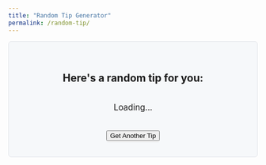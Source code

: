 ```yaml
---
title: "Random Tip Generator"
permalink: /random-tip/
---
```


<div class="tip-generator">
  <h2>Here's a random tip for you:</h2>
  <p id="tip-container" class="tip-text">Loading...</p>
  <button id="new-tip-button" class="btn btn--success">Get Another Tip</button>
</div>

<style>
  /* Styling the generator box */
  .tip-generator {
    text-align: center;
    padding: 2rem 1rem;
    border: 1px solid #e1e4e8;
    border-radius: 6px;
    background-color: #f6f8fa;
  }
  .tip-text {
    font-size: 1.2em;
    min-height: 60px; /* Prevents the button from jumping around */
    display: flex;
    align-items: center;
    justify-content: center;
  }
</style>

<script>
  // This listener waits for the entire HTML document to be loaded and ready.
  document.addEventListener('DOMContentLoaded', () => {

    // 1. Get the tips from Jekyll's data file.
    const tips = {{ site.data.tips | jsonify }};

    // 2. Get references to the HTML elements.
    const tipContainer = document.getElementById('tip-container');
    const newTipButton = document.getElementById('new-tip-button');

    // 3. A function to pick and display a random tip.
    function displayRandomTip() {
      const randomIndex = Math.floor(Math.random() * tips.length);
      tipContainer.textContent = tips[randomIndex];
    }

    // 4. Add the 'click' event listener to the button.
    newTipButton.addEventListener('click', displayRandomTip);

    // 5. Display the first random tip when the page loads.
    displayRandomTip();
  });
</script>
